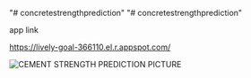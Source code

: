 "# concretestrengthprediction" 
"# concretestrengthprediction" 


app link 

 https://lively-goal-366110.el.r.appspot.com/
 
![CEMENT STRENGTH PREDICTION PICTURE](https://user-images.githubusercontent.com/105592316/198953187-95837ff6-95ad-4fa3-933f-f8dde4f61f5b.jpg)
